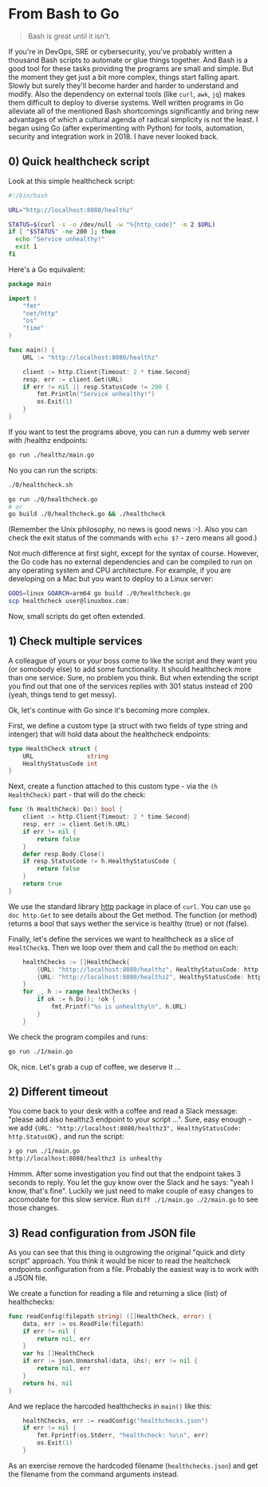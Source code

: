 # From Bash to Go

> Bash is great until it isn't.

If you're in DevOps, SRE or cybersecurity, you’ve probably written a thousand Bash scripts to automate or glue things together. And Bash is a good tool for these tasks providing the programs are small and simple. But the moment they get just a bit more complex, things start falling apart. Slowly but surely they'll become harder and harder to understand and modify. Also the dependency on external tools (like `curl`, `awk`, `jq`) makes them difficult to deploy to diverse systems. Well written programs in Go alleviate all of the mentioned Bash shortcomings significantly and bring new advantages of which a cultural agenda of radical simplicity is not the least. I began using Go (after experimenting with Python) for tools, automation, security and integration work in 2018. I have never looked back. 

## 0) Quick healthcheck script 

Look at this simple healthcheck script:

```sh
#!/bin/bash

URL="http://localhost:8080/healthz"

STATUS=$(curl -s -o /dev/null -w "%{http_code}" -m 2 $URL)
if [ "$STATUS" -ne 200 ]; then
  echo "Service unhealthy!"
  exit 1
fi
```

Here's a Go equivalent:

```go
package main

import (
	"fmt"
	"net/http"
	"os"
	"time"
)

func main() {
	URL := "http://localhost:8080/healthz"

	client := http.Client{Timeout: 2 * time.Second}
	resp, err := client.Get(URL)
	if err != nil || resp.StatusCode != 200 {
		fmt.Println("Service unhealthy!")
		os.Exit(1)
	}
}
```

If you want to test the programs above, you can run a dummy web server with /healthz endpoints:

```sh
go run ./healthz/main.go
```

No you can run the scripts:

```sh
./0/healthcheck.sh 

go run ./0/healthcheck.go
# or
go build ./0/healthcheck.go && ./healthcheck
```

(Remember the Unix philosophy, no news is good news :-). Also you can check the exit status of the commands with `echo $?` - zero means all good.)

Not much difference at first sight, except for the syntax of course. However, the Go code has no external dependencies and can be compiled to run on any operating system and CPU architecture. For example, if you are developing on a Mac but you want to deploy to a Linux server:

```sh
GOOS=linux GOARCH=arm64 go build ./0/healthcheck.go
scp healthcheck user@linuxbox.com:
```

Now, small scripts do get often extended.

## 1) Check multiple services 

A colleague of yours or your boss come to like the script and they want you (or somobody else) to add some functionality. It should healthcheck more than one service. Sure, no problem you think. But when extending the script you find out that one of the services replies with 301 status instead of 200 (yeah, things tend to get messy).

Ok, let's continue with Go since it's becoming more complex.

First, we define a custom type (a struct with two fields of type string and intenger) that will hold data about the healthcheck endpoints:

```go
type HealthCheck struct {
	URL               string
	HealthyStatusCode int
}
```

Next, create a function attached to this custom type - via the `(h HealthCheck)` part - that will do the check:

```go
func (h HealthCheck) Do() bool {
	client := http.Client{Timeout: 2 * time.Second}
	resp, err := client.Get(h.URL)
	if err != nil {
		return false
	}
	defer resp.Body.Close()
	if resp.StatusCode != h.HealthyStatusCode {
		return false
	}
	return true
}
```

We use the standard library [http](https://pkg.go.dev/net/http) package in place of `curl`. You can use `go doc http.Get` to see details about the Get method. The function (or method) returns a bool that says wether the service is healthy (true) or not (false).

Finally, let's define the services we want to healthcheck as a slice of `HealtCheck`s. Then we loop over them and call the `Do` method on each:

```go
	healthChecks := []HealthCheck{
		{URL: "http://localhost:8080/healthz", HealthyStatusCode: http.StatusOK},
		{URL: "http://localhost:8080/healthz2", HealthyStatusCode: http.StatusMovedPermanently},
	}
	for _, h := range healthChecks {
		if ok := h.Do(); !ok {
			fmt.Printf("%s is unhealthy\n", h.URL)
		}
	}
```

We check the program compiles and runs:

```sh
go run ./1/main.go
```

Ok, nice. Let's grab a cup of coffee, we deserve it ...

## 2) Different timeout

You come back to your desk with a coffee and read a Slack message: "please add also healthz3 endpoint to your script ...". Sure, easy enough - we add `{URL: "http://localhost:8080/healthz3", HealthyStatusCode: http.StatusOK},` and run the script:

```sh
❯ go run ./1/main.go 
http://localhost:8080/healthz3 is unhealthy
```

Hmmm. After some investigation you find out that the endpoint takes 3 seconds to reply. You let the guy know over the Slack and he says: "yeah I know, that's fine". Luckily we just need to make couple of easy changes to accomodate for this slow service. Run `diff ./1/main.go ./2/main.go` to see those changes.

## 3) Read configuration from JSON file

As you can see that this thing is outgrowing the original "quick and dirty script" approach. You think it would be nicer to read the healtcheck endpoints configuration from a file. Probably the easiest way is to work with a JSON file.

We create a function for reading a file and returning a slice (list) of healthchecks:

```go
func readConfig(filepath string) ([]HealthCheck, error) {
	data, err := os.ReadFile(filepath)
	if err != nil {
		return nil, err
	}
	var hs []HealthCheck
	if err := json.Unmarshal(data, &hs); err != nil {
		return nil, err
	}
	return hs, nil
}
```

And we replace the harcoded healthchecks in `main()` like this:

```go
	healthChecks, err := readConfig("healthchecks.json")
	if err != nil {
		fmt.Fprintf(os.Stderr, "healthcheck: %v\n", err)
		os.Exit(1)
	}
```

As an exercise remove the hardcoded filename (`healthchecks.json`) and get the filename from the command arguments instead.
